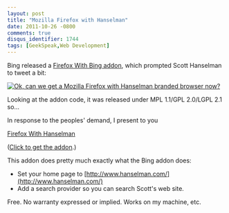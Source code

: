 ```yaml
---
layout: post
title: "Mozilla Firefox with Hanselman"
date: 2011-10-26 -0800
comments: true
disqus_identifier: 1744
tags: [GeekSpeak,Web Development]
---
```

Bing released a [Firefox With Bing
addon](http://www.firefoxwithbing.com/), which prompted Scott Hanselman
to tweet a bit:

[![Ok, can we get a Mozilla Firefox with Hanselman branded browser
now?](https://hyqi8g.blu.livefilestore.com/y2pjGLifOliSBQ8fNzWInBj_USQUJvj5-PJ0kq4QurXKPhd7c7nox__dEV_derIXnFwECW3LoNgVAzbHAStagv7Qp3XYpGaxF6s62tU7pz8LIQ/20111026hanseltweet.png?psid=1)](https://twitter.com/#!/shanselman/status/129245138013782016)

Looking at the addon code, it was released under MPL 1.1/GPL 2.0/LGPL
2.1 so...

In response to the peoples' demand, I present to you

[Firefox With
Hanselman](https://onedrive.live.com/redir?resid=C2CB832A5EC9B707!45336&authkey=!AG1axtdwCjahmKQ&ithint=file%2cxpi)

([Click to get the
addon](https://onedrive.live.com/redir?resid=C2CB832A5EC9B707!45336&authkey=!AG1axtdwCjahmKQ&ithint=file%2cxpi).)

This addon does pretty much exactly what the Bing addon does:

-   Set your home page to
    [http://www.hanselman.com/](http://www.hanselman.com/)
-   Add a search provider so you can search Scott's web site.

Free. No warranty expressed or implied. Works on my machine, etc.

